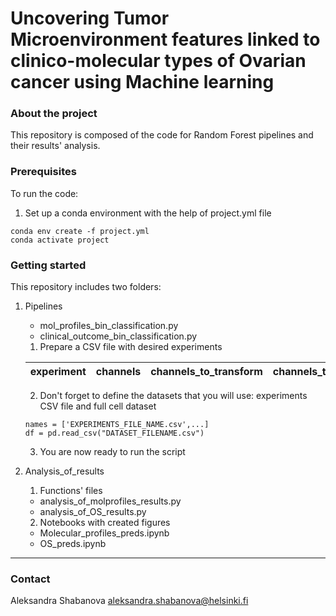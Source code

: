 # Uncovering Tumor Microenvironment features linked to clinico-molecular types of Ovarian cancer using Machine learning

### About the project
This repository is composed of the code for Random Forest pipelines and their results' analysis.

### Prerequisites

To run the code:
1. Set up a conda environment with the help of project.yml file

```
conda env create -f project.yml
conda activate project
```

### Getting started

This repository includes two folders:

1. Pipelines
   * mol_profiles_bin_classification.py 
   * clinical_outcome_bin_classification.py 
  
    1. Prepare a CSV file with desired experiments

    | experiment  | channels | channels_to_transform | channels_to_outliers | channels_to_scale | types_of_cells | classes_column | classes_types | therapies | scaling_type | best_parameters | balanced_acc_train | balanced_acc_test | f1_train | f1_test | most_predictive_features | eliminated_features | permutation_scores | random_seed |
    | :---:  | :---: | :---: | :---: | :---: | :---: | :---: | :---: | :---: | :---: | :---: | :---: | :---: | :---: | :---: | :---: | :---: | :---: | :---: |

    2. Don't forget to define the datasets that you will use: experiments CSV file and full cell dataset
    
    ```
    names = ['EXPERIMENTS_FILE_NAME.csv',...] 
    df = pd.read_csv("DATASET_FILENAME.csv")
    ```
    
    3. You are now ready to run the script

2. Analysis_of_results
   1. Functions' files
    * analysis_of_molprofiles_results.py 
    * analysis_of_OS_results.py
   2. Notebooks with created figures
    * Molecular_profiles_preds.ipynb
    * OS_preds.ipynb

***

### Contact
Aleksandra Shabanova aleksandra.shabanova@helsinki.fi
